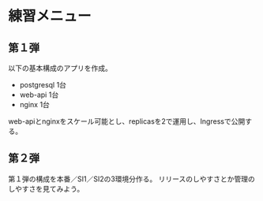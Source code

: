 # 練習メニュー
## 第１弾
以下の基本構成のアプリを作成。
* postgresql  1台
* web-api  1台
* nginx  1台

web-apiとnginxをスケール可能とし、replicasを2で運用し、Ingressで公開する。

## 第２弾
第１弾の構成を本番／SI1／SI2の3環境分作る。
リリースのしやすさとか管理のしやすさを見てみよう。
